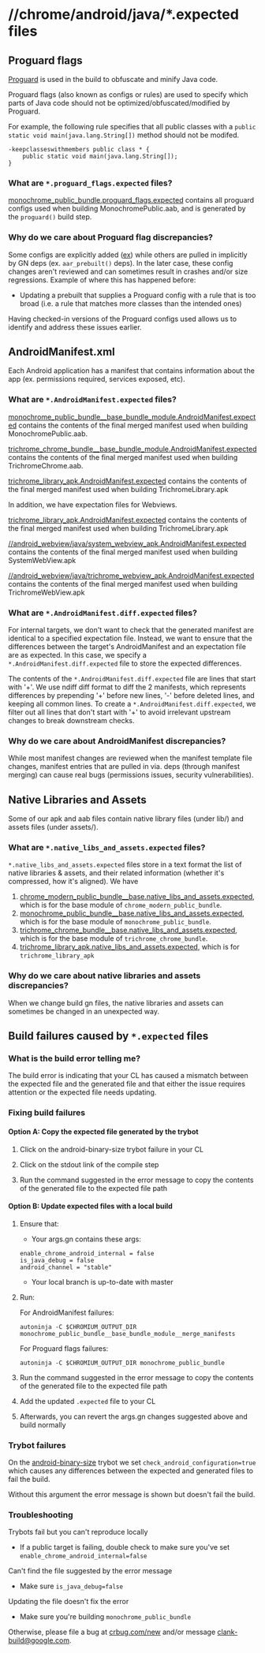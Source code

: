 # //chrome/android/java/*.expected files

## Proguard flags

[Proguard](https://www.guardsquare.com/en/products/proguard) is used in the
build to obfuscate and minify Java code.

Proguard flags (also known as configs or rules) are used to specify which parts
of Java code should not be optimized/obfuscated/modified by Proguard.

For example, the following rule specifies that all public classes with a
`public static void main(java.lang.String[])` method should not be modifed.

```
-keepclasseswithmembers public class * {
    public static void main(java.lang.String[]);
}
```

### What are `*.proguard_flags.expected` files?

[monochrome_public_bundle.proguard_flags.expected](monochrome_public_bundle.proguard_flags.expected)
contains all proguard configs used when building MonochromePublic.aab, and is
generated by the `proguard()` build step.

### Why do we care about Proguard flag discrepancies?

Some configs are explicitly added ([ex](proguard.flags)) while others are pulled
in implicitly by GN deps (ex. `aar_prebuilt()` deps). In the later case, these
config changes aren't reviewed and can sometimes result in crashes and/or size
regressions. Example of where this has happened before:

  * Updating a prebuilt that supplies a Proguard config with a rule that is
    too broad (i.e. a rule that matches more classes than the intended ones)

Having checked-in versions of the Proguard configs used allows us to identify
and address these issues earlier.

## AndroidManifest.xml

Each Android application has a manifest that contains information about the app
(ex. permissions required, services exposed, etc).

### What are `*.AndroidManifest.expected` files?

[monochrome_public_bundle__base_bundle_module.AndroidManifest.expected](monochrome_public_bundle__base_bundle_module.AndroidManifest.expected)
contains the contents of the final merged manifest used when building
MonochromePublic.aab.

[trichrome_chrome_bundle__base_bundle_module.AndroidManifest.expected](trichrome_chrome_bundle__base_bundle_module.AndroidManifest.expected)
contains the contents of the final merged manifest used when building
TrichromeChrome.aab.

[trichrome_library_apk.AndroidManifest.expected](trichrome_library_apk.AndroidManifest.expected)
contains the contents of the final merged manifest used when building
TrichromeLibrary.apk

In addition, we have expectation files for Webviews.

[trichrome_library_apk.AndroidManifest.expected](trichrome_library_apk.AndroidManifest.expected)
contains the contents of the final merged manifest used when building
TrichromeLibrary.apk

[//android_webview/java/system_webview_apk.AndroidManifest.expected](../../../android_webview/java/system_webview_apk.AndroidManifest.expected)
contains the contents of the final merged manifest used when building
SystemWebView.apk

[//android_webview/java/trichrome_webview_apk.AndroidManifest.expected](../../../android_webview/java/trichrome_webview_apk.AndroidManifest.expected)
contains the contents of the final merged manifest used when building
TrichromeWebView.apk

### What are `*.AndroidManifest.diff.expected` files?
For internal targets, we don't want to check that the generated manifest are
identical to a specified expectation file. Instead, we want to ensure that the
differences between the target's AndroidManifest and an expectation file are as
expected. In this case, we specify a `*.AndroidManifest.diff.expected` file to
store the expected differences.

The contents of the `*.AndroidManifest.diff.expected` file are lines that start
with '+'. We use ndiff diff format to diff the 2 manifests, which represents
differences by prepending '+' before new lines,  '-' before deleted lines, and
keeping all common lines. To create a `*.AndroidManifest.diff.expected`,
we filter out all lines that don't start with '+' to avoid irrelevant upstream
changes to break downstream checks.


### Why do we care about AndroidManifest discrepancies?

While most manifest changes are reviewed when the manifest template file
changes, manifest entries that are pulled in via. deps (through manifest
merging) can cause real bugs (permissions issues, security vulnerabilities).

## Native Libraries and Assets
Some of our apk and aab files contain native library files (under lib/) and
assets files (under assets/).

### What are `*.native_libs_and_assets.expected` files?
`*.native_libs_and_assets.expected` files store in a text format the list of
native libraries & assets, and their related information (whether it's
compressed, how it's aligned).
We have
1. [chrome_modern_public_bundle__base.native_libs_and_assets.expected](chrome_modern_public_bundle__base__create.native_libs_and_assets.expected),
which is for the base module of `chrome_modern_public_bundle`.
2. [monochrome_public_bundle__base.native_libs_and_assets.expected](monochrome_public_bundle__base__create.native_libs_and_assets.expected),
which is for the base module of `monochrome_public_bundle`.
3. [trichrome_chrome_bundle__base.native_libs_and_assets.expected](trichrome_chrome_bundle__base__create.native_libs_and_assets.expected),
which is for the base module of `trichrome_chrome_bundle`.
4. [trichrome_library_apk.native_libs_and_assets.expected](trichrome_library_apk__create.native_libs_and_assets.expected),
which is for `trichrome_library_apk`

### Why do we care about native libraries and assets discrepancies?
When we change build gn files, the native libraries and assets can sometimes
be changed in an unexpected way.


## Build failures caused by `*.expected` files

### What is the build error telling me?

The build error is indicating that your CL has caused a mismatch between the
expected file and the generated file and that either the issue requires
attention or the expected file needs updating.

### Fixing build failures

#### Option A: Copy the expected file generated by the trybot

1. Click on the android-binary-size trybot failure in your CL

2. Click on the stdout link of the compile step

3. Run the command suggested in the error message to copy the contents of the
   generated file to the expected file path

#### Option B: Update expected files with a local build

1. Ensure that:

   * Your args.gn contains these args:

   ```
   enable_chrome_android_internal = false
   is_java_debug = false
   android_channel = "stable"
   ```

   * Your local branch is up-to-date with master


2. Run:

   For AndroidManifest failures:

   ```
   autoninja -C $CHROMIUM_OUTPUT_DIR monochrome_public_bundle__base_bundle_module__merge_manifests
   ```

   For Proguard flags failures:

   ```
   autoninja -C $CHROMIUM_OUTPUT_DIR monochrome_public_bundle
   ```

3. Run the command suggested in the error message to copy the contents of the
   generated file to the expected file path

4. Add the updated `.expected` file to your CL

5. Afterwards, you can revert the args.gn changes suggested above and build
   normally

### Trybot failures

On the [android-binary-size](https://ci.chromium.org/p/chromium/builders/luci.chromium.try/android-binary-size)
trybot we set `check_android_configuration=true` which causes any differences
between the expected and generated files to fail the build.

Without this argument the error message is shown but doesn't fail the build.

### Troubleshooting

Trybots fail but you can't reproduce locally

* If a public target is failing, double check to make sure you've set
  `enable_chrome_android_internal=false`

Can't find the file suggested by the error message

* Make sure `is_java_debug=false`

Updating the file doesn't fix the error

* Make sure you're building `monochrome_public_bundle`

Otherwise, please file a bug at [crbug.com/new](https://crbug.com/new) and/or
message clank-build@google.com.
